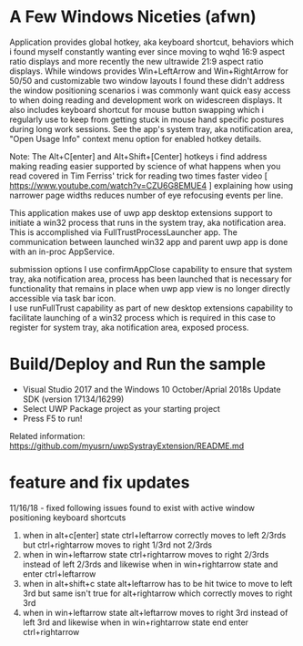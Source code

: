 ﻿# A Few Windows Niceties (afwn)

Application provides global hotkey, aka keyboard shortcut, behaviors which i found myself constantly wanting ever since moving to wqhd 16:9 aspect ratio displays and more recently the new ultrawide 21:9 aspect ratio displays. While windows provides Win+LeftArrow and Win+RightArrow for 50/50 and customizable two window layouts I found these didn't address the window positioning scenarios i was commonly want quick easy access to when doing reading and development work on widescreen displays. It also includes keyboard shortcut for mouse button swapping which i regularly use to keep from getting stuck in mouse hand specific postures during long work sessions. See the app's system tray, aka notification area, "Open Usage Info" context menu option for enabled hotkey details.

Note: The Alt+C[enter] and Alt+Shift+[Center] hotkeys i find address making reading easier supported by science of what happens when you read covered in Tim Ferriss' trick for reading two times faster video [ https://www.youtube.com/watch?v=CZU6G8EMUE4 ] explaining how using narrower page widths reduces number of eye refocusing events per line.

This application makes use of uwp app desktop extensions support to initiate a win32 process that runs in the system tray, aka notification area. This is accomplished via FullTrustProcessLauncher app. The communication between launched win32 app and parent uwp app is done with an in-proc AppService.

submission options
I use confirmAppClose capability to ensure that system tray, aka notification area, process has been launched that is necessary for functionality that remains in place when uwp app view is no longer directly accessible via task bar icon.  
I use runFullTrust capability as part of new desktop extensions capability to facilitate launching of a win32 process which is required in this case to register for system tray, aka notification area, exposed process.
  
# Build/Deploy and Run the sample
 - Visual Studio 2017 and the Windows 10 October/Aprial 2018s Update SDK (version 17134/16299)
 - Select UWP Package project as your starting project
 - Press F5 to run!
  
Related information: https://github.com/myusrn/uwpSystrayExtension/README.md 

# feature and fix updates
11/16/18 - fixed following issues found to exist with active window positioning keyboard shortcuts
1. when in alt+c[enter] state ctrl+leftarrow correctly moves to left 2/3rds but ctrl+rightarrow moves to right 1/3rd not 2/3rds
2. when in win+leftarrow state ctrl+rightarrow moves to right 2/3rds instead of left 2/3rds and likewise when in win+rightarrow state and enter ctrl+leftarrow
3. when in alt+shift+c state alt+leftarrow has to be hit twice to move to left 3rd but same isn't true for alt+rightarrow which correctly moves to right 3rd
4. when in win+leftarrow state alt+leftarrow moves to right 3rd instead of left 3rd and likewise when in win+rightarrow state end enter ctrl+rightarrow

